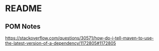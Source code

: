 README
======

## POM Notes

<https://stackoverflow.com/questions/30571/how-do-i-tell-maven-to-use-the-latest-version-of-a-dependency/1172805#1172805>

<!-- vim: set autoindent expandtab sw=4 syntax=markdown: -->
